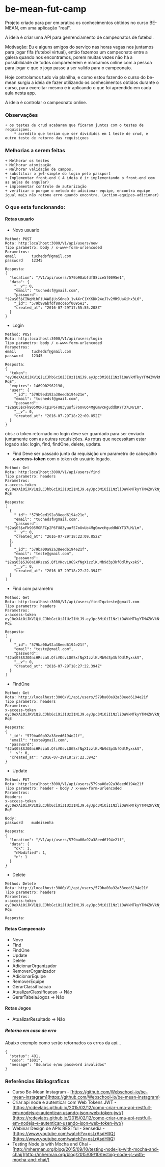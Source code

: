 # be-mean-fut-camp
Projeto criado para por em pratica os conhecimentos obtidos no curso BE-MEAN, em uma aplicação "real". 

A ideia é criar uma API para genrenciamento de campeonatos de futebol.

Motivação:
Eu e alguns amigos do serviço nas horas vagas nos juntamos para jogar fifa (futebol virtual), então fazemos um campeonato entre a galera quando nos encontramos, porem muitas vezes não há a possibilidade de todos comparecerem e marcamos online com a pessoa para jogar e que o jogo passe a ser valido para o campeonato.

Hoje controlamos tudo via planilha, e como estou fazendo o curso do be-mean surgiu a ideia de fazer utilizando os conhecimentos obtidos durante o curso, para exercitar mesmo e ir aplicando o que foi aprendido em cada aula nesta app.

A ideia é controlar o campeonato online. 

### Observações 
    + os testes de crud acabaram que ficaram juntos com o testes de requisiçoes.
        * acredito que teriam que ser divididos em 1 teste de crud, e outro teste de retorno das requisiçoes

### Melhorias a serem feitas
    + Melhorar os testes
    + Melhorar atomização
    + Melhorar validação de campos.
    + substituir o jwt-simple do login pelo passport
    + Implementar front-end ( A ideia é ir implementando o front-end com as aulas de angular)
    + implementar controle de autorização  
    + verificar o porque o metodo de adicionar equipe, encontra equipe igual mais não retona erro quando encontra. (action-equipes-adicionar)

### O que esta funcionando:

#### Rotas usuario

- Novo usuario
```
Method: POST
Rota: http:localhost:3000/V1/api/users/new
Tipo parametro: body / x-www-form-urlencoded
Parametros:
email       tuchedsf@gmail.com
password    12345

Resposta: 
{
  "location": "/V1/api/users/579b98abfdf88cce5f0095e1",
  "data": {
    "__v": 0,
    "email": "tuchedsf@gmail.com",
    "password": "$2a$05$CINgMibFiU4WBjUsS6ne9.1vAXrC1XKKDK24eJlv2MRSUaXihx3L6",
    "_id": "579b98abfdf88cce5f0095e1",
    "created_at": "2016-07-29T17:55:55.208Z"
  }
}
```

- Login  
```
Method: POST
Rota: http:localhost:3000/V1/api/users/login
Tipo parametro: body / x-www-form-urlencoded
Parametros:
email       tuchedsf@gmail.com
password    12345

Resposta: 
{
  "token": "eyJ0eXAiOiJKV1QiLCJhbGciOiJIUzI1NiJ9.eyJpc3MiOiI1NzliOWVkMTkyYTM4ZWVkNjE5NGUyMWUiLCJleHAiOjE0Njk5MDI5NjIxOTB9.wkHaaA66EY5oWtZMM_II4iG71F3Dk02_Bb2q8i6-RqE",
  "expires": 1469902962190,
  "user": {
    "_id": "579b9ed192a38eed6194e21e",
    "email": "tuchedsf@gmail.com",
    "password": "$2a$05$xFk905MORFCp2P6FU83yuuf57oUvUo4MgGmvcHguddbKYT37LM/Lm",
    "__v": 0,
    "created_at": "2016-07-29T18:22:09.852Z"
  }
}
```

obs.: o token retornado no login deve ser guardado para ser enviado juntamente com as outras requisições.
As rotas que necessitam estar logado são: login, find, findOne, delete, update.

- Find 
Deve ser passado junto da requisição um parametro de cabeçalho **x-access-token** com o token do usuário logado.

```
Method: Get
Rota: http:localhost:3000/V1/api/users/find
Tipo parametro: headers
Parametros:
x-access-token       eyJ0eXAiOiJKV1QiLCJhbGciOiJIUzI1NiJ9.eyJpc3MiOiI1NzliOWVkMTkyYTM4ZWVkNjE5NGUyMWUiLCJleHAiOjE0Njk5MDI5NjIxOTB9.wkHaaA66EY5oWtZMM_II4iG71F3Dk02_Bb2q8i6-RqE 

Resposta: 
[
  {
    "_id": "579b9ed192a38eed6194e21e",
    "email": "tuchedsf@gmail.com",
    "password": "$2a$05$xFk905MORFCp2P6FU83yuuf57oUvUo4MgGmvcHguddbKYT37LM/Lm",
    "__v": 0,
    "created_at": "2016-07-29T18:22:09.852Z"
  },
  {
    "_id": "579ba00a92a38eed6194e21f",
    "email": "teste@gmail.com",
    "password": "$2a$05$SJG0aiHRszaS.QfiVKcvLOGSxfNgX1zzlK.Mb9d3p3kfOdlMyxskS",
    "__v": 0,
    "created_at": "2016-07-29T18:27:22.394Z"
  }
]
```

- Find com parametro
```
Method: Get
Rota: http:localhost:3000/V1/api/users/find?q=teste@gmail.com
Tipo parametro: headers
Parametros:
x-access-token       eyJ0eXAiOiJKV1QiLCJhbGciOiJIUzI1NiJ9.eyJpc3MiOiI1NzliOWVkMTkyYTM4ZWVkNjE5NGUyMWUiLCJleHAiOjE0Njk5MDI5NjIxOTB9.wkHaaA66EY5oWtZMM_II4iG71F3Dk02_Bb2q8i6-RqE 

Resposta: 
[
  {
    "_id": "579ba00a92a38eed6194e21f",
    "email": "teste@gmail.com",
    "password": "$2a$05$SJG0aiHRszaS.QfiVKcvLOGSxfNgX1zzlK.Mb9d3p3kfOdlMyxskS",
    "__v": 0,
    "created_at": "2016-07-29T18:27:22.394Z"
  }
]
```

- FindOne
```
Method: Get
Rota: http://localhost:3000/V1/api/users/579ba00a92a38eed6194e21f
Tipo parametro: headers
Parametros:
x-access-token       eyJ0eXAiOiJKV1QiLCJhbGciOiJIUzI1NiJ9.eyJpc3MiOiI1NzliOWVkMTkyYTM4ZWVkNjE5NGUyMWUiLCJleHAiOjE0Njk5MDI5NjIxOTB9.wkHaaA66EY5oWtZMM_II4iG71F3Dk02_Bb2q8i6-RqE 

Resposta: 
{
  "_id": "579ba00a92a38eed6194e21f",
  "email": "teste@gmail.com",
  "password": "$2a$05$SJG0aiHRszaS.QfiVKcvLOGSxfNgX1zzlK.Mb9d3p3kfOdlMyxskS",
  "__v": 0,
  "created_at": "2016-07-29T18:27:22.394Z"
}
```

- Update
```
Method: PUT
Rota: http:localhost:3000/V1/api/users/579ba00a92a38eed6194e21f
Tipo parametro: header - body / x-www-form-urlencoded
Parametros:
Headers:
x-access-token       eyJ0eXAiOiJKV1QiLCJhbGciOiJIUzI1NiJ9.eyJpc3MiOiI1NzliOWVkMTkyYTM4ZWVkNjE5NGUyMWUiLCJleHAiOjE0Njk5MDI5NjIxOTB9.wkHaaA66EY5oWtZMM_II4iG71F3Dk02_Bb2q8i6-RqE

Body:
password    mudeisenha

Resposta: 
{
  "location": "/V1/api/users/579ba00a92a38eed6194e21f",
  "data": {
    "ok": 1,
    "nModified": 1,
    "n": 1
  }
}
```

- Delete
```
Method: Delete
Rota: http://localhost:3000/V1/api/users/579ba00a92a38eed6194e21f
Tipo parametro: headers
Parametros:
x-access-token       eyJ0eXAiOiJKV1QiLCJhbGciOiJIUzI1NiJ9.eyJpc3MiOiI1NzliOWVkMTkyYTM4ZWVkNjE5NGUyMWUiLCJleHAiOjE0Njk5MDI5NjIxOTB9.wkHaaA66EY5oWtZMM_II4iG71F3Dk02_Bb2q8i6-RqE 

Resposta: 

```

#### Rotas Campeonato
- Novo
- Find
- FindOne
- Update
- Delete
- AdicionarOrganizador
- RemoverOrganizador
- AdicionarEquipe
- RemoverEquipe
- GerarClassificacao
- AtualizarClassificacao -> Não
- GerarTabelaJogos -> Não

#### Rotas Jogos
- AtualizarResultado -> Não

##### Retorno em caso de erro 
Abaixo exemplo como serão retornados os erros da api...
```
{
  "status": 401,
  "code": "1001",
  "message": "Usuario e/ou password invalidos"
}
```

### Referências Bibliograficas

- Curso Be-Mean Instagram - [https://github.com/Webschool-io/be-mean-instagram](https://github.com/Webschool-io/be-mean-instagram)
- Criar api node e autenticar com Web Tokens JWT - [https://rcdevlabs.github.io/2015/02/12/como-criar-uma-api-restfull-em-nodejs-e-autenticar-usando-json-web-token-jwt/](https://rcdevlabs.github.io/2015/02/12/como-criar-uma-api-restfull-em-nodejs-e-autenticar-usando-json-web-token-jwt/)
- Webinar Design de APIs RESTful - Sensedia - [https://www.youtube.com/watch?v=psLrAsdHltQ] (https://www.youtube.com/watch?v=psLrAsdHltQ) 
- Testing Node.js with Mocha and Chai - [http://mherman.org/blog/2015/09/10/testing-node-js-with-mocha-and-chai/](http://mherman.org/blog/2015/09/10/testing-node-js-with-mocha-and-chai/)
